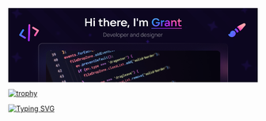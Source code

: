 <!--- <h1 align="center">Hi there, I'm <a href="https://grant.wide.su" target="_blank">Grant</a> 
// <img src="https://github.com/blackcater/blackcater/raw/main/images/Hi.gif" height="32"/></h1>
<h3 align="center">Developer and designer</h3> --->
<img  align="center" src="Banner.png" alt="альтернативный текст">

[![trophy](https://github-profile-trophy.vercel.app/?username=arm-grant&theme=onestar)](https://grant.wide.su)

[![Typing SVG](https://readme-typing-svg.herokuapp.com?color=%2336BCF7&lines=Computer+science+student)](https://git.io/typing-svg)
